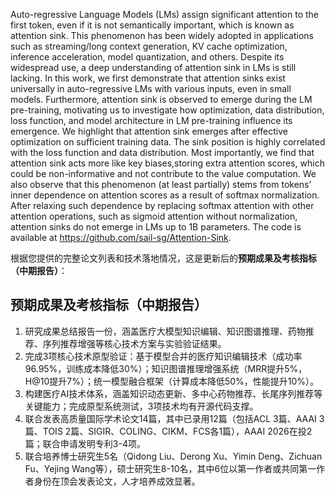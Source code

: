 Auto-regressive Language Models (LMs) assign significant attention to the first
token, even if it is not semantically important, which is known as attention sink.
This phenomenon has been widely adopted in applications such as streaming/long
context generation, KV cache optimization, inference acceleration, model
quantization, and others. Despite its widespread use, a deep understanding of
attention sink in LMs is still lacking. In this work, we first demonstrate that
attention sinks exist universally in auto-regressive LMs with various inputs, even
in small models. Furthermore, attention sink is observed to emerge during the
LM pre-training, motivating us to investigate how optimization, data distribution,
loss function, and model architecture in LM pre-training influence its emergence.
We highlight that attention sink emerges after effective optimization on sufficient
training data. The sink position is highly correlated with the loss function and data
distribution. Most importantly, we find that attention sink acts more like key biases,storing extra attention scores, which could be non-informative and not contribute
to the value computation. We also observe that this phenomenon (at least partially)
stems from tokens’ inner dependence on attention scores as a result of softmax
normalization. After relaxing such dependence by replacing softmax attention
with other attention operations, such as sigmoid attention without normalization,
attention sinks do not emerge in LMs up to 1B parameters. The code is available
at https://github.com/sail-sg/Attention-Sink.



根据您提供的完整论文列表和技术落地情况，这是更新后的**预期成果及考核指标（中期报告）**：

## 预期成果及考核指标（中期报告）

1. 研究成果总结报告一份，涵盖医疗大模型知识编辑、知识图谱推理、药物推荐、序列推荐增强等核心技术方案与实验验证结果。
2. 完成3项核心技术原型验证：基于模型合并的医疗知识编辑技术（成功率96.95%，训练成本降低30%）；知识图谱推理增强系统（MRR提升5%，H@10提升7%）；统一模型融合框架（计算成本降低50%，性能提升10%）。
3. 构建医疗AI技术体系，涵盖知识动态更新、多中心药物推荐、长尾序列推荐等关键能力；完成原型系统测试，3项技术均有开源代码支撑。
4. 联合发表高质量国际学术论文14篇，其中已录用12篇（包括ACL 3篇、AAAI 3篇、TOIS 2篇、SIGIR、COLING、CIKM、FCS各1篇），AAAI 2026在投2篇；联合申请发明专利3-4项。
5. 联合培养博士研究生5名（Qidong Liu、Derong Xu、Yimin Deng、Zichuan Fu、Yejing Wang等），硕士研究生8-10名，其中6位以第一作者或共同第一作者身份在顶会发表论文，人才培养成效显著。